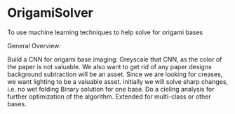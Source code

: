 # OrigamiSolver
To use machine learning techniques to help solve for origami bases

General Overview:

Build a CNN for origami base imaging:
  Greyscale that CNN, as the color of the paper is not valuable. We also want to get rid of any paper designs
  background subtraction will be an asset.
  Since we are looking for creases, we want lighting to be a valuable asset.
    initially we will solve sharp changes, i.e. no wet folding
  Binary solution for one base.
  Do a cieling analysis for further optimization of the algorithm.
  Extended for multi-class or other bases. 
